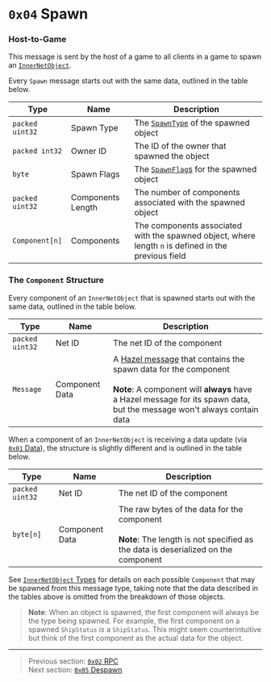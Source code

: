 # `0x04` Spawn

### Host-to-Game

This message is sent by the host of a game to all clients in a game to spawn an [`InnerNetObject`](../05_innernetobject_types/README.md).

Every `Spawn` message starts out with the same data, outlined in the table below.

| Type | Name | Description |
| --- | --- | --- |
| `packed uint32` | Spawn Type | The [`SpawnType`](../01_packet_structure/06_enums.md#spawntype) of the spawned object |
| `packed int32` | Owner ID | The ID of the owner that spawned the object |
| `byte` | Spawn Flags | The [`SpawnFlag`s](../01_packet_structure/06_enums.md#spawnflag) for the spawned object |
| `packed uint32` | Components Length | The number of components associated with the spawned object |
| `Component[n]` | Components | The components associated with the spawned object, where length `n` is defined in the previous field |

### The `Component` Structure

Every component of an `InnerNetObject` that is spawned starts out with the same data, outlined in the table below.

| Type | Name | Description |
| --- | --- | --- |
| `packed uint32` | Net ID | The net ID of the component |
| `Message` | Component Data | A [Hazel message](../01_packet_structure/03_the_structure_of_a_hazel_message.md) that contains the spawn data for the component<br><br>**Note**: A component will **always** have a Hazel message for its spawn data, but the message won't always contain data |

When a component of an `InnerNetObject` is receiving a data update (via [`0x01` Data](01_data.md)), the structure is slightly different and is outlined in the table below.

| Type | Name | Description |
| --- | --- | --- |
| `packed uint32` | Net ID | The net ID of the component |
| `byte[n]` | Component Data | The raw bytes of the data for the component<br><br>**Note**: The length is not specified as the data is deserialized on the component |

See [`InnerNetObject` Types](../05_innernetobject_types/README.md) for details on each possible `Component` that may be spawned from this message type, taking note that the data described in the tables above is omitted from the breakdown of those objects.

> **Note**: When an object is spawned, the first component will always be the type being spawned. For example, the first component on a spawned `ShipStatus` *is* a `ShipStatus`. This might seem counterintuitive but think of the first component as the actual data for the object.

---

> Previous section: [`0x02` RPC](02_rpc.md)<br>
> Next section: [`0x05` Despawn](05_despawn.md)
